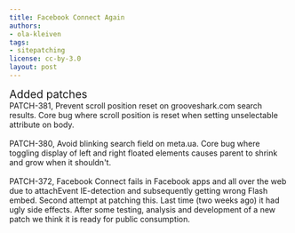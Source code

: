 ```yaml
---
title: Facebook Connect Again
authors:
- ola-kleiven
tags:
- sitepatching
license: cc-by-3.0
layout: post
---
```


<span style="font-size: 140%">Added patches</span><br/>PATCH-381, Prevent scroll position reset on grooveshark.com search results. Core bug where scroll position is reset when setting unselectable attribute on body.<br/><br/>PATCH-380, Avoid blinking search field on meta.ua. Core bug where toggling display of left and right floated elements causes parent to shrink and grow when it shouldn&#39;t.<br/><br/>PATCH-372, Facebook Connect fails in Facebook apps and all over the web due to attachEvent IE-detection and subsequently getting wrong Flash embed. Second attempt at patching this. Last time (two weeks ago) it had ugly side effects. After some testing, analysis and development of a new patch we think it is ready for public consumption.

